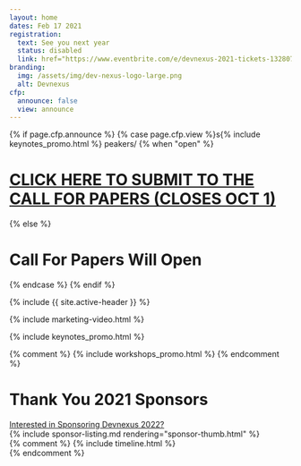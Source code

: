 ```yaml
---
layout: home
dates: Feb 17 2021
registration:
  text: See you next year
  status: disabled
  link: href="https://www.eventbrite.com/e/devnexus-2021-tickets-132807499807" 
branding:
  img: /assets/img/dev-nexus-logo-large.png
  alt: Devnexus
cfp:
  announce: false
  view: announce 
---
```


{% if page.cfp.announce %}
{% case page.cfp.view %}s{% include keynotes_promo.html %} peakers/
  {% when "open" %}
  <div class="featured-header">
    <h1 class="top-intro"><a href="/call-for-papers">CLICK HERE TO SUBMIT TO THE CALL FOR PAPERS (CLOSES OCT 1)</a></h1>
  </div>
  {% else %}
  <div class="featured-header">
    <h1 class="top-intro"><a href="/call-for-papers"></a>Call For Papers Will Open </h1>
  </div>
{% endcase %}  
{% endif %}

{% include {{ site.active-header }} %}

{% include marketing-video.html %}

{% include keynotes_promo.html %} 

{% comment %}
 {% include workshops_promo.html %} 
{% endcomment %} 

<div class="row">
<a name="sponsorlist"></a>
      <div class="featured-header">
        <h1>Thank You  2021 Sponsors</h1>
        <a class="action-header" href="https://ajug.typeform.com/to/BTa7bZ">Interested in Sponsoring Devnexus 2022?</a>
      </div>
{% include sponsor-listing.md rendering="sponsor-thumb.html" %}
</div>
<div>
{% comment %}
<a name="timeline"></a>
{% include timeline.html %}
</div>
{% endcomment %}

